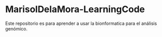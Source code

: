 # MarisolDelaMora-LearningCode

Este repositorio es para aprender a usar la bionformatica para el análisis genómico.
